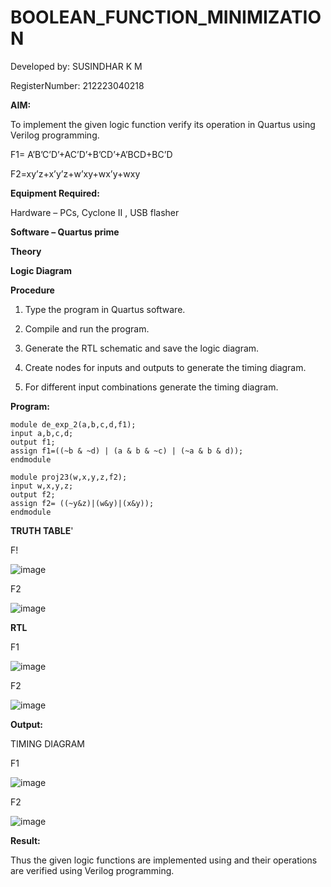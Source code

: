 # BOOLEAN_FUNCTION_MINIMIZATION
Developed by: SUSINDHAR K M 

RegisterNumber: 212223040218

**AIM:**

To implement the given logic function verify its operation in Quartus using Verilog programming.

F1= A’B’C’D’+AC’D’+B’CD’+A’BCD+BC’D 

F2=xy’z+x’y’z+w’xy+wx’y+wxy

**Equipment Required:**

Hardware – PCs, Cyclone II , USB flasher

**Software – Quartus prime**

**Theory**

**Logic Diagram**

**Procedure**

1.	Type the program in Quartus software.

2.	Compile and run the program.

3.	Generate the RTL schematic and save the logic diagram.

4.	Create nodes for inputs and outputs to generate the timing diagram.

5.	For different input combinations generate the timing diagram.


**Program:**

```
module de_exp_2(a,b,c,d,f1);
input a,b,c,d;
output f1;
assign f1=((~b & ~d) | (a & b & ~c) | (~a & b & d));
endmodule

```
```
module proj23(w,x,y,z,f2);
input w,x,y,z;
output f2;
assign f2= ((~y&z)|(w&y)|(x&y));
endmodule
```


**TRUTH TABLE**'

F!

![image](https://github.com/user-attachments/assets/d00d62d7-40db-43ed-adf8-42c7e20ab0d7)

F2

![image](https://github.com/user-attachments/assets/cccd9b8e-5fb4-463c-b49a-f13ee4a56aba)



**RTL**

F1

![image](https://github.com/user-attachments/assets/d2fcaf88-33ac-4a57-bd11-dd43d297cb14)

F2

![image](https://github.com/user-attachments/assets/7b43d45b-e78c-4924-a768-6ea8f4907e34)


**Output:**

TIMING DIAGRAM

F1

![image](https://github.com/user-attachments/assets/38d80c37-42cd-4c98-b00b-8e7586d3c268)

F2

![image](https://github.com/user-attachments/assets/98173386-414d-4b4b-9f05-9ed9f51f79cc)


**Result:**

Thus the given logic functions are implemented using and their operations are verified using Verilog programming.


